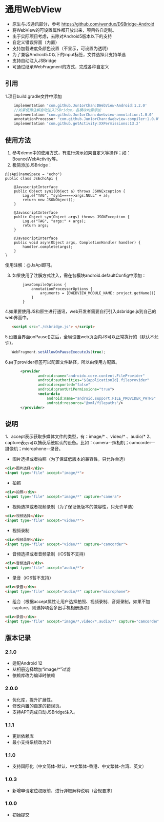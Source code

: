 # 通用WebView

- 原生与JS通讯部分，参考 https://github.com/wendux/DSBridge-Android
- 将WebView的可设置属性都开放出来，项目各自定制。
- 出于实际项目考虑，去除对Android5版本以下的支持
- 自定义错误界面（内置）
- 支持加载进度条颜色设置（不显示，可设置为透明）
- 为了兼容Android5.0以下的input标签，文件选择只支持单选
- 支持自动注入JSBridge
- 可通过继承WebFragment的方式，完成各种自定义

## 引用

1.项目build.gradle文件中添加

```gradle
    implementation 'com.github.Jun1orChan:DWebView-Android:1.2.0'
    //如果使用注解自动注入JSBridge，各模块均需添加
    implementation "com.github.Jun1orChan:dwebview-annotation:1.0.0"
    annotationProcessor "com.github.Jun1orChan:dwebview-compiler:1.0.0"
    implementation 'com.github.getActivity:XXPermissions:13.2'
```

## 使用方法

1. 参考demo中的使用方式，有进行演示如果自定义等操作；如：BounceWebActivity等。
2. 极简添加JSBridge：
```
@JsApi(nameSpace = "echo")
public class JsEchoApi {

    @JavascriptInterface
    public Object syn1(Object a) throws JSONException {
        Log.e("TAG", "syn1=====>args:NULL" + a);
        return new JSONObject();
    }

    @JavascriptInterface
    public Object syn(Object args) throws JSONException {
        Log.e("TAG", "args:" + args);
        return args;
    }

    @JavascriptInterface
    public void asyn(Object args, CompletionHandler handler) {
        handler.complete(args);
    }
}
```
使用注解：@JsApi即可。


3. 如果使用了注解方式注入，需在各模块android.defaultConfig中添加：

```
        javaCompileOptions {
            annotationProcessorOptions {
                arguments = [DWEBVIEW_MODULE_NAME: project.getName()]
            }
        }
```

4.如果要使用JS和原生进行通讯，web开发者需要自行引入dsbridge.js到自己的web界面中。
 ```html
    <script src="./dsbridge.js"> </script>
  ```

5.设置当界面onPause()之后，全局设置web页面内JS可以正常执行的（默认不允许）。

  ```java
     WebFragment.setAllowOnPauseExecuteJs(true);
   ```

6.由于provider标签可以配置文件路径，所以由使用方配置。

 ```xml
        <provider
                android:name="androidx.core.content.FileProvider"
                android:authorities="${applicationId}.fileprovider"
                android:exported="false"
                android:grantUriPermissions="true">
                <meta-data
                    android:name="android.support.FILE_PROVIDER_PATHS"
                    android:resource="@xml/filepaths"/>
        </provider>
  ```

## 说明

1、accept表示获取多媒体文件的类型，有：image/* 、video/* 、audio/*
2、capture表示可以捕获系统默认的设备。比如：camera--照相机；camcorder--摄像机；microphone--录音。

- 图片选择或者拍照（为了保证低版本的兼容性，只允许单选）

```html
<div>图片选择</div>
<input type="file" accept="image/*">
```
- 拍照

```html
<div>拍照</div>
<input type="file" accept="image/*" capture="camera">
```

- 视频选择或者视频录制（为了保证低版本的兼容性，只允许单选）
```html
<div>视频选择</div>
<input type="file" accept="video/*">
```

- 视频录制
```html
<div>视频录制</div>
<input type="file" accept="video/*" capture="camcorder">
```

- 音频选择或者音频录制（iOS暂不支持）
```html
<div>音频选择</div>
<input type="file" accept="audio/*">
```

- 录音（iOS暂不支持）
```html
<div>录音</div>
<input type="file" accept="audio/*" capture="microphone">
```
- 组合（根据accept属性让用户选择拍照、视频录制、音频录制，如果不加capture，则选择项会多出手机相册选项）
```html
<div>录音</div>
<input type="file" accept="image/*,video/*,audio/*" capture="camcorder">
```


## 版本记录

### 2.1.0
- 适配Android 12
- 从相册选择增加“image/*”过滤
- 依赖库改为编译时依赖

### 2.0.0
- 优化库，提升扩展性。
- 修改内置的自定的错误页。
- 支持APT完成自动JSBridge注入。

### 1.1.1
- 更新依赖库
- 最小支持系统改为21

### 1.1.0

- 支持国际化（中文简体-默认、中文繁体-香港、中文繁体-台湾、英文）

### 1.0.3
- 新增申请定位权限前，进行弹框解释说明（合规要求）

### 1.0.0
- 初始提交

